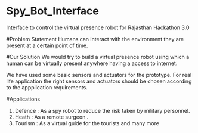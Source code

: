 # Spy_Bot_Interface
Interface to control the virtual presence robot for Rajasthan Hackathon 3.0

#Problem Statement
Humans can interact with the environment they are present at a certain point of time.

#Our Solution
We would try to build a virtual presence robot using which a human can be virtually present anywhere having a access to internet.

We have used some basic sensors and actuators for the prototype. 
For real life application the right sensors and actuators should be chosen according to the appplication requirements.

#Applications
1. Defence : As a spy robot to reduce the risk taken by military personnel.
2. Heath : As a remote surgeon .
3. Tourism : As a virtual guide for the tourists
and  many more
